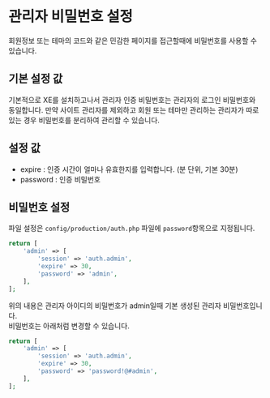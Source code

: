 # 관리자 비밀번호 설정
회원정보 또는 테마의 코드와 같은 민감한 페이지를 접근할때에 비밀번호를 사용할 수 있습니다.

## 기본 설정 값
기본적으로 XE를 설치하고나서 관리자 인증 비밀번호는 관리자의 로그인 비밀번호와 동일합니다.
만약 사이트 관리자를 제외하고 회원 또는 테마만 관리하는 관리자가 따로 있는 경우 비밀번호를 분리하여 관리할 수 있습니다.


## 설정 값
- expire : 인증 시간이 얼마나 유효한지를 입력합니다. (분 단위, 기본 30분)
- password : 인증 비밀번호


## 비밀번호 설정
파일 설정은 `config/production/auth.php` 파일에 `password`항목으로 지정됩니다.
```php
return [
    'admin' => [
        'session' => 'auth.admin',
        'expire' => 30,
        'password' => 'admin',
    ],
];
```

위의 내용은 관리자 아이디의 비밀번호가 admin일때 기본 생성된 관리자 비밀번호입니다.<br>
비밀번호는 아래처럼 변경할 수 있습니다.

```php
return [
    'admin' => [
        'session' => 'auth.admin',
        'expire' => 30,
        'password' => 'password!@#admin',
    ],
];
```


